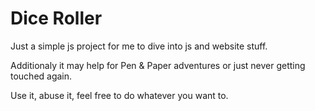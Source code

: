 # Dice Roller

Just a simple js project for me to dive into js and website stuff.

Additionaly it may help for Pen & Paper adventures or just never getting touched again.

Use it, abuse it, feel free to do whatever you want to.
